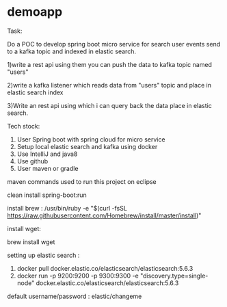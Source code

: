 # demoapp

Task:

Do a POC to develop spring boot micro service for search user events send to a kafka topic and indexed in elastic search.


1)write a rest api using them you can push the data to kafka topic named "users"

2)write a kafka listener which reads data from "users" topic and place in elastic search index

3)Write an rest api using which i can query back the  data place in elastic search.

Tech stock:
1) User Spring boot with spring cloud for micro service
2) Setup local elastic search and kafka  using docker
3) Use  IntelliJ and java8
4) Use github
5) User maven or gradle



maven commands used to run this project on eclipse

clean install spring-boot:run

install brew :
/usr/bin/ruby -e "$(curl -fsSL  https://raw.githubusercontent.com/Homebrew/install/master/install)"

install wget:

brew install wget



setting up elastic search :

1) docker pull docker.elastic.co/elasticsearch/elasticsearch:5.6.3
2) docker run -p 9200:9200 -p 9300:9300 -e "discovery.type=single-node" docker.elastic.co/elasticsearch/elasticsearch:5.6.3

default username/password : elastic/changeme
